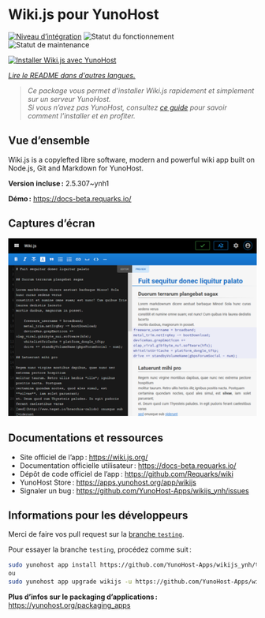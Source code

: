 <!--
Nota bene : ce README est automatiquement généré par <https://github.com/YunoHost/apps/tree/master/tools/readme_generator>
Il NE doit PAS être modifié à la main.
-->

# Wiki.js pour YunoHost

[![Niveau d’intégration](https://apps.yunohost.org/badge/integration/wikijs)](https://ci-apps.yunohost.org/ci/apps/wikijs/)
![Statut du fonctionnement](https://apps.yunohost.org/badge/state/wikijs)
![Statut de maintenance](https://apps.yunohost.org/badge/maintained/wikijs)

[![Installer Wiki.js avec YunoHost](https://install-app.yunohost.org/install-with-yunohost.svg)](https://install-app.yunohost.org/?app=wikijs)

*[Lire le README dans d'autres langues.](./ALL_README.md)*

> *Ce package vous permet d’installer Wiki.js rapidement et simplement sur un serveur YunoHost.*  
> *Si vous n’avez pas YunoHost, consultez [ce guide](https://yunohost.org/install) pour savoir comment l’installer et en profiter.*

## Vue d’ensemble

Wiki.js is a copylefted libre software, modern and powerful wiki app built on Node.js, Git and Markdown for YunoHost.


**Version incluse :** 2.5.307~ynh1

**Démo :** <https://docs-beta.requarks.io/>

## Captures d’écran

![Capture d’écran de Wiki.js](./doc/screenshots/screenshot.png)

## Documentations et ressources

- Site officiel de l’app : <https://wiki.js.org/>
- Documentation officielle utilisateur : <https://docs-beta.requarks.io/>
- Dépôt de code officiel de l’app : <https://github.com/Requarks/wiki>
- YunoHost Store : <https://apps.yunohost.org/app/wikijs>
- Signaler un bug : <https://github.com/YunoHost-Apps/wikijs_ynh/issues>

## Informations pour les développeurs

Merci de faire vos pull request sur la [branche `testing`](https://github.com/YunoHost-Apps/wikijs_ynh/tree/testing).

Pour essayer la branche `testing`, procédez comme suit :

```bash
sudo yunohost app install https://github.com/YunoHost-Apps/wikijs_ynh/tree/testing --debug
ou
sudo yunohost app upgrade wikijs -u https://github.com/YunoHost-Apps/wikijs_ynh/tree/testing --debug
```

**Plus d’infos sur le packaging d’applications :** <https://yunohost.org/packaging_apps>
